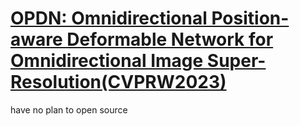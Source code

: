 # [OPDN: Omnidirectional Position-aware Deformable Network for Omnidirectional Image Super-Resolution(CVPRW2023)](https://arxiv.org/abs/2304.13471)

have no plan to open source
